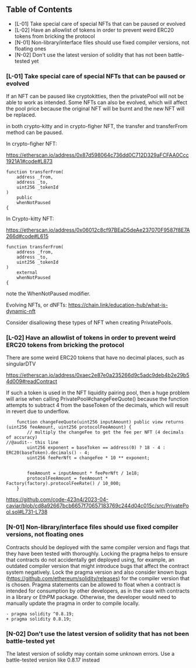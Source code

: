 ## Table of Contents

- [L-01] Take special care of special NFTs that can be paused or evolved
- [L-02] Have an allowlist of tokens in order to prevent weird ERC20 tokens from bricking the protocol
- [N-01] Non-library/interface files should use fixed compiler versions, not floating ones
- [N-02] Don't use the latest version of solidity that has not been battle-tested yet

### [L-01] Take special care of special NFTs that can be paused or evolved

If an NFT can be paused like cryptokitties, then the privatePool will not be able to work as intended. Some NFTs can also be evolved, which will affect the pool price because the original NFT will be burnt and the new NFT will be replaced. 

in both crypto-kitty and in crypto-figher NFT, the transfer and transferFrom method can be paused.

In crypto-figher NFT:

https://etherscan.io/address/0x87d598064c736dd0C712D329aFCFAA0Ccc1921A1#code#L873

```
function transferFrom(
    address _from,
    address _to,
    uint256 _tokenId
)
    public
    whenNotPaused
{
```

In Crypto-kitty NFT:

https://etherscan.io/address/0x06012c8cf97BEaD5deAe237070F9587f8E7A266d#code#L615
```
function transferFrom(
    address _from,
    address _to,
    uint256 _tokenId
)
    external
    whenNotPaused
{
```

note the WhenNotPaused modifier.

Evolving NFTs, or dNFTs: https://chain.link/education-hub/what-is-dynamic-nft

Consider disallowing these types of NFT when creating PrivatePools.


### [L-02] Have an allowlist of tokens in order to prevent weird ERC20 tokens from bricking the protocol

There are some weird ERC20 tokens that have no decimal places, such as singularDTV 

https://etherscan.io/address/0xaec2e87e0a235266d9c5adc9deb4b2e29b54d009#readContract

If such a token is used in the NFT liquidity pairing pool, then a huge problem will arise when calling PrivatePool#changeFeeQuote() because the function attempts to subtract 4 from the baseToken of the decimals, which will result in revert due to underflow.

```
    function changeFeeQuote(uint256 inputAmount) public view returns (uint256 feeAmount, uint256 protocolFeeAmount) {
        // multiply the changeFee to get the fee per NFT (4 decimals of accuracy)
//@audit-- this line
        uint256 exponent = baseToken == address(0) ? 18 - 4 : ERC20(baseToken).decimals() - 4;
        uint256 feePerNft = changeFee * 10 ** exponent;


        feeAmount = inputAmount * feePerNft / 1e18;
        protocolFeeAmount = feeAmount * Factory(factory).protocolFeeRate() / 10_000;
    }
```

https://github.com/code-423n4/2023-04-caviar/blob/cd8a92667bcb6657f70657183769c244d04c015c/src/PrivatePool.sol#L731-L738

### [N-01] Non-library/interface files should use fixed compiler versions, not floating ones

Contracts should be deployed with the same compiler version and flags that they have been tested with thoroughly. Locking the pragma helps to ensure that contracts do not accidentally get deployed using, for example, an outdated compiler version that might introduce bugs that affect the contract system negatively. Lock the pragma version and also consider known bugs (https://github.com/ethereum/solidity/releases) for the compiler version that is chosen.
Pragma statements can be allowed to float when a contract is intended for consumption by other developers, as in the case with contracts in a library or EthPM package. Otherwise, the developer would need to manually update the pragma in order to compile locally.

```
- pragma solidity ^0.8.19;
+ pragma solidity 0.8.19;
```

### [N-02] Don't use the latest version of solidity that has not been battle-tested yet

The latest version of solidty may contain some unknown errors. Use a battle-tested version like 0.8.17 instead



